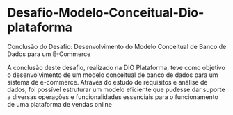 # Desafio-Modelo-Conceitual-Dio-plataforma
Conclusão do Desafio: Desenvolvimento do Modelo Conceitual de Banco de Dados para um E-Commerce

A conclusão deste desafio, realizado na DIO Plataforma, teve como objetivo o desenvolvimento de um modelo conceitual de banco de dados para um sistema de e-commerce. Através do estudo de requisitos e análise de dados, foi possível estruturar um modelo eficiente que pudesse dar suporte a diversas operações e funcionalidades essenciais para o funcionamento de uma plataforma de vendas online
